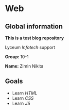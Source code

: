 # Web

## Global information

**This is a test blog repository**

Lyceum *Infotech* support

**Group:** 10-1

**Name:** Zimin Nikita

## Goals

* Learn *HTML*
* Learn *CSS*
* Learn *JS*